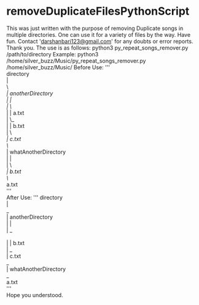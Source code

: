 # removeDuplicateFilesPythonScript
This was just written with the purpose of removing Duplicate songs in multiple directories. One can use it for a variety of files by the way. Have fun. Contact 'darshanbari123@gmail.com' for any doubts or error reports. Thank you.
The use is as follows: python3 py_repeat_songs_remover.py /path/to/directory
Example: python3 /home/silver_buzz/Music/py_repeat_songs_remover.py /home/silver_buzz/Music/
Before Use:
'''<br>
directory<br>
|<br>
\\_<br>
|  anotherDirectory<br>
|  |<br>
|  \\_<br>
|  |  a.txt<br>
|  \\_ <br>
|  |  b.txt<br>
|  \\_<br>
|     c.txt<br>
\\_<br>
|  whatAnotherDirectory<br>
|  |<br>
|  \\_<br>
|     b.txt<br>
\\_<br>
   a.txt<br>
'''<br>
After Use:
'''
directory<br>
|<br>
\_<br>
|  anotherDirectory<br>
|  |<br>
|  \_<br>   
|  |  b.txt<br>
|  \_<br>
|     c.txt<br>
\_<br>
|  whatAnotherDirectory<br>
\_<br>
   a.txt<br>
'''<br>
 Hope you understood.
